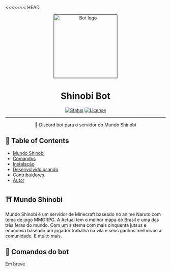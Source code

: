 <<<<<<< HEAD
<p align="center">
  <a href="" rel="noopener">
 <img height=200px src="https://i.imgur.com/bRtCJbK.png" alt="Bot logo"></a>
</p>

<h1 align="center">Shinobi Bot</h1>

<div align="center">

[![Status](https://img.shields.io/badge/status-active-success.svg)]()
[![License](https://img.shields.io/badge/license-MIT-blue.svg)](/LICENSE)

</div>

---

<p align="center"> 🤖 Discord bot para o servidor do Mundo Shinobi
    <br> 
</p>

## 📝 Table of Contents

- [Mundo Shinobi](#mundoshinobi)
- [Comandos](#comandos)
- [Instalação](#instalacao)
- [Desenvolvido usando](#desenvolvido)
- [Contribuidores](../contribuidores.md)
- [Autor](#autor)

## ⛩ Mundo Shinobi <a name = "mundoshinobi"></a>

Mundo Shinobi é um servidor de Minecraft baseado no anime Naruto com tema de jogo MMORPG. A Actual tem o melhor mapa do Brasil e uma das três feras do mundo. Com um sistema com mais cinquenta jutsus e economia baseado um jogador trabalha na vila e seus ganhos melhoram a comunidade. E muito mais.

## 🎈 Comandos do bot <a name = "comandos"></a>

Em breve
